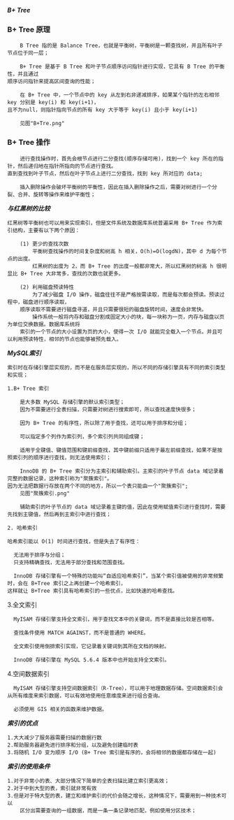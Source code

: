 ***B+ Tree***

### B+ Tree 原理
	
		B Tree 指的是 Balance Tree，也就是平衡树，平衡树是一颗查找树，并且所有叶子节点位于同一层；
	
		B+ Tree 是基于 B Tree 和叶子节点顺序访问指针进行实现，它具有 B Tree 的平衡性，并且通过
	顺序访问指针来提高区间查询的性能；
		
		在 B+ Tree 中，一个节点中的 key 从左到右非递减排序，如果某个指针的左右相邻 key 分别是 key(i) 和 key(i+1)，
	且不为null，则指针指向节点的所有 key 大于等于 key(i) 且小于 key(i+1)
		
		见图"B+Tre.png"

### B+ Tree 操作

		进行查找操作时，首先会根节点进行二分查找(顺序存储可用)，找到一个 key 所在的指针，然后递归地在指针所指向的节点进行查找。
	直到查找到叶子节点，然后在叶子节点上进行二分查找，找到 key 所对应的 data;
		
		插入删除操作会破坏平衡树的平衡性，因此在插入删除操作之后，需要对树进行一个分裂、合并、旋转等操作来维护平衡性；
	
***与红黑树的比较***

	红黑树等平衡树也可以用来实现索引，但是文件系统及数据库系统普遍采用 B+ Tree 作为索引结构，主要有以下两个原因：
	
		(1) 更少的查找次数
			平衡树查找操作的时间复杂度和树高 h 相关，O(h)=O(logdN)，其中 d 为每个节点的出度。
			红黑树的出度为 2，而 B+ Tree 的出度一般都非常大，所以红黑树的树高 h 很明显比 B+ Tree 大非常多，查找的次数也就更多。
		
		(2) 利用磁盘预读特性
			为了减少磁盘 I/O 操作，磁盘往往不是严格按需读取，而是每次都会预读。预读过程中，磁盘进行顺序读取，
		顺序读取不需要进行磁盘寻道，并且只需要很短的磁盘旋转时间，速度会非常快。
			操作系统一般将内存和磁盘分割成固定大小的块，每一块称为一页，内存与磁盘以页为单位交换数据。数据库系统将
		索引的一个节点的大小设置为页的大小，使得一次 I/O 就能完全载入一个节点。并且可以利用预读特性，相邻的节点也能够被预先载入。
			
***MySQL索引***
	
	索引时在存储引擎层实现的，而不是在服务层实现的，所以不同的存储引擎具有不同的索引类型和实现；
	
	1.B+ Tree 索引
		
		是大多数 MySQL 存储引擎的默认索引类型；
		因为不需要进行全表扫描，只需要对树进行搜索即可，所以查找速度快很多；
		
		因为 B+ Tree 的有序性，所以除了用于查找，还可以用于排序和分组；
		
		可以指定多个列作为索引列，多个索引列共同组成键；
		
		适用于全键值、键值范围和键前缀查找，其中键前缀只适用于最左前缀查找，如果不是按照索引列的顺序进行查找，则无法使用索引；
		
		InnoDB 的 B+ Tree 索引分为主索引和辅助索引。主索引的叶子节点 data 域记录着完整的数据记录，这种索引称为"聚簇索引"。
	因为无法把数据行存放在两个不同的地方，所以一个表只能由一个"聚簇索引";
		见图"聚簇索引.png"
		
		辅助索引的叶子节点的 data 域记录着主键的值，因此在使用赋值索引进行查找时，需要先找到主键值，然后再到主索引中进行查找；
		
	2. 哈希索引
  
    哈希索引能以 O(1) 时间进行查找，但是失去了有序性：
  
      无法用于排序与分组；
      只支持精确查找，无法用于部分查找和范围查找。
  
      InnoDB 存储引擎有一个特殊的功能叫“自适应哈希索引”，当某个索引值被使用的非常频繁时，会在 B+Tree 索引之上再创建一个哈希索引，
    这样就让 B+Tree 索引具有哈希索引的一些优点，比如快速的哈希查找。
   
  3.全文索引
  
	  MyISAM 存储引擎支持全文索引，用于查找文本中的关键词，而不是直接比较是否相等。
	  
	  查找条件使用 MATCH AGAINST，而不是普通的 WHERE。
	  
	  全文索引使用倒排索引实现，它记录着关键词到其所在文档的映射。
	  
	  InnoDB 存储引擎在 MySQL 5.6.4 版本中也开始支持全文索引。
	  
  4.空间数据索引
  
	  MyISAM 存储引擎支持空间数据索引（R-Tree），可以用于地理数据存储。空间数据索引会从所有维度来索引数据，可以有效地使用任意维度来进行组合查询。
	  
	  必须使用 GIS 相关的函数来维护数据。
		
***索引的优点***
	
	1.大大减少了服务器需要扫描的数据行数
	2.帮助服务器避免进行排序和分组，以及避免创建临时表
	3.将随机 I/O 变为顺序 I/O (B+ Tree 索引是有序的，会将相邻的数据都存储在一起)	
	
***索引的使用条件***
	
	1.对于非常小的表、大部分情况下简单的全表扫描比建立索引更高效；
	2.对于中到大型的表，索引就非常有效
	3.但是对于特大型的表，建立和维护索引的代价会随之增长，这种情况下，需要用到一种技术可以
		区分出需要查询的一组数据，而是一条一条记录地匹配，例如使用分区技术；
	
	
	
	
	
	
	
	
	
	
